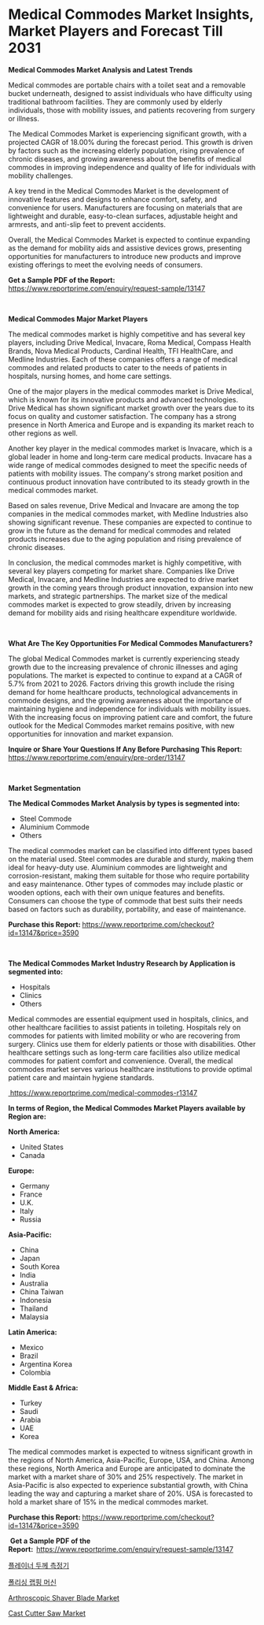 <p><h1>Medical Commodes Market Insights, Market Players and Forecast Till 2031</h1></p><p><strong>Medical Commodes Market Analysis and Latest Trends</strong></p>
<p><p>Medical commodes are portable chairs with a toilet seat and a removable bucket underneath, designed to assist individuals who have difficulty using traditional bathroom facilities. They are commonly used by elderly individuals, those with mobility issues, and patients recovering from surgery or illness.</p><p>The Medical Commodes Market is experiencing significant growth, with a projected CAGR of 18.00% during the forecast period. This growth is driven by factors such as the increasing elderly population, rising prevalence of chronic diseases, and growing awareness about the benefits of medical commodes in improving independence and quality of life for individuals with mobility challenges.</p><p>A key trend in the Medical Commodes Market is the development of innovative features and designs to enhance comfort, safety, and convenience for users. Manufacturers are focusing on materials that are lightweight and durable, easy-to-clean surfaces, adjustable height and armrests, and anti-slip feet to prevent accidents.</p><p>Overall, the Medical Commodes Market is expected to continue expanding as the demand for mobility aids and assistive devices grows, presenting opportunities for manufacturers to introduce new products and improve existing offerings to meet the evolving needs of consumers.</p></p>
<p><strong>Get a Sample PDF of the Report:&nbsp;</strong> <a href="https://www.reportprime.com/enquiry/request-sample/13147">https://www.reportprime.com/enquiry/request-sample/13147</a></p>
<p>&nbsp;</p>
<p><strong>Medical Commodes Major Market Players</strong></p>
<p><p>The medical commodes market is highly competitive and has several key players, including Drive Medical, Invacare, Roma Medical, Compass Health Brands, Nova Medical Products, Cardinal Health, TFI HealthCare, and Medline Industries. Each of these companies offers a range of medical commodes and related products to cater to the needs of patients in hospitals, nursing homes, and home care settings.</p><p>One of the major players in the medical commodes market is Drive Medical, which is known for its innovative products and advanced technologies. Drive Medical has shown significant market growth over the years due to its focus on quality and customer satisfaction. The company has a strong presence in North America and Europe and is expanding its market reach to other regions as well.</p><p>Another key player in the medical commodes market is Invacare, which is a global leader in home and long-term care medical products. Invacare has a wide range of medical commodes designed to meet the specific needs of patients with mobility issues. The company's strong market position and continuous product innovation have contributed to its steady growth in the medical commodes market.</p><p>Based on sales revenue, Drive Medical and Invacare are among the top companies in the medical commodes market, with Medline Industries also showing significant revenue. These companies are expected to continue to grow in the future as the demand for medical commodes and related products increases due to the aging population and rising prevalence of chronic diseases.</p><p>In conclusion, the medical commodes market is highly competitive, with several key players competing for market share. Companies like Drive Medical, Invacare, and Medline Industries are expected to drive market growth in the coming years through product innovation, expansion into new markets, and strategic partnerships. The market size of the medical commodes market is expected to grow steadily, driven by increasing demand for mobility aids and rising healthcare expenditure worldwide.</p></p>
<p>&nbsp;</p>
<p><strong>What Are The Key Opportunities For Medical Commodes Manufacturers?</strong></p>
<p><p>The global Medical Commodes market is currently experiencing steady growth due to the increasing prevalence of chronic illnesses and aging populations. The market is expected to continue to expand at a CAGR of 5.7% from 2021 to 2026. Factors driving this growth include the rising demand for home healthcare products, technological advancements in commode designs, and the growing awareness about the importance of maintaining hygiene and independence for individuals with mobility issues. With the increasing focus on improving patient care and comfort, the future outlook for the Medical Commodes market remains positive, with new opportunities for innovation and market expansion.</p></p>
<p><strong>Inquire or Share Your Questions If Any Before Purchasing This Report:</strong> <a href="https://www.reportprime.com/enquiry/pre-order/13147">https://www.reportprime.com/enquiry/pre-order/13147</a></p>
<p>&nbsp;</p>
<p><strong>Market Segmentation</strong></p>
<p><strong>The Medical Commodes Market Analysis by types is segmented into:</strong></p>
<p><ul><li>Steel Commode</li><li>Aluminium Commode</li><li>Others</li></ul></p>
<p><p>The medical commodes market can be classified into different types based on the material used. Steel commodes are durable and sturdy, making them ideal for heavy-duty use. Aluminium commodes are lightweight and corrosion-resistant, making them suitable for those who require portability and easy maintenance. Other types of commodes may include plastic or wooden options, each with their own unique features and benefits. Consumers can choose the type of commode that best suits their needs based on factors such as durability, portability, and ease of maintenance.</p></p>
<p><strong>Purchase this Report:&nbsp;</strong><a href="https://www.reportprime.com/checkout?id=13147&price=3590">https://www.reportprime.com/checkout?id=13147&price=3590</a></p>
<p>&nbsp;</p>
<p><strong>The Medical Commodes Market Industry Research by Application is segmented into:</strong></p>
<p><ul><li>Hospitals</li><li>Clinics</li><li>Others</li></ul></p>
<p><p>Medical commodes are essential equipment used in hospitals, clinics, and other healthcare facilities to assist patients in toileting. Hospitals rely on commodes for patients with limited mobility or who are recovering from surgery. Clinics use them for elderly patients or those with disabilities. Other healthcare settings such as long-term care facilities also utilize medical commodes for patient comfort and convenience. Overall, the medical commodes market serves various healthcare institutions to provide optimal patient care and maintain hygiene standards.</p></p>
<p><a href="https://www.reportprime.com/medical-commodes-r13147">&nbsp;https://www.reportprime.com/medical-commodes-r13147</a></p>
<p><strong>In terms of Region, the Medical Commodes Market Players available by Region are:</strong></p>
<p>
    <p> <strong> North America: </strong>
        <ul>
            <li>United States</li>
            <li>Canada</li>
        </ul>
        </p> 
    <p> <strong> Europe: </strong>
        <ul>
            <li>Germany</li>
            <li>France</li>
            <li>U.K.</li>
            <li>Italy</li>
            <li>Russia</li>
        </ul>
        </p> 
    <p> <strong> Asia-Pacific: </strong>
        <ul>
            <li>China</li>
            <li>Japan</li>
            <li>South Korea</li>
            <li>India</li>
            <li>Australia</li>
            <li>China Taiwan</li>
            <li>Indonesia</li>
            <li>Thailand</li>
            <li>Malaysia</li>
        </ul>
        </p> 
    <p> <strong> Latin America: </strong>
        <ul>
            <li>Mexico</li>
            <li>Brazil</li>
            <li>Argentina Korea</li>
            <li>Colombia</li>
        </ul>
        </p> 
    <p> <strong> Middle East & Africa: </strong>
        <ul>
            <li>Turkey</li>
            <li>Saudi</li>
            <li>Arabia</li>
            <li>UAE</li>
            <li>Korea</li>
        </ul>
    </p>
    </p>
<p><p>The medical commodes market is expected to witness significant growth in the regions of North America, Asia-Pacific, Europe, USA, and China. Among these regions, North America and Europe are anticipated to dominate the market with a market share of 30% and 25% respectively. The market in Asia-Pacific is also expected to experience substantial growth, with China leading the way and capturing a market share of 20%. USA is forecasted to hold a market share of 15% in the medical commodes market.</p></p>
<p><strong>Purchase this Report: </strong><a href="https://www.reportprime.com/checkout?id=13147&price=3590">https://www.reportprime.com/checkout?id=13147&price=3590</a></p>
<p>&nbsp;<strong>Get a Sample PDF of the Report:&nbsp;&nbsp;</strong><a href="https://www.reportprime.com/enquiry/request-sample/13147">https://www.reportprime.com/enquiry/request-sample/13147</a></p>
<p><strong></strong></p>
<p><p><a href="https://github.com/valroy852/Market-Research-Report-List-1/blob/main/425613372507.md">플레이너 두께 측정기</a></p><p><a href="https://github.com/royErdmtyan906778/Market-Research-Report-List-1/blob/main/141170072506.md">폴리싱 랩핑 머신</a></p><p><a href="https://github.com/EbonyHane1955/Market-Research-Report-List-1/blob/main/arthroscopic-shaver-blade-market.md">Arthroscopic Shaver Blade Market</a></p><p><a href="https://github.com/NaomieConner2023/Market-Research-Report-List-1/blob/main/cast-cutter-saw-market.md">Cast Cutter Saw Market</a></p></p>